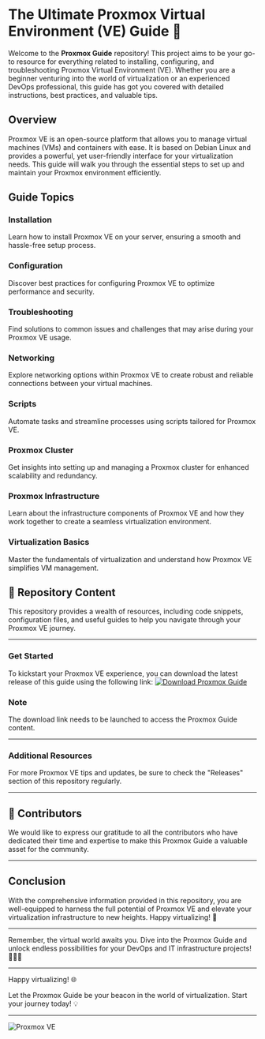 
# The Ultimate Proxmox Virtual Environment (VE) Guide 🚀

Welcome to the **Proxmox Guide** repository! This project aims to be your go-to resource for everything related to installing, configuring, and troubleshooting Proxmox Virtual Environment (VE). Whether you are a beginner venturing into the world of virtualization or an experienced DevOps professional, this guide has got you covered with detailed instructions, best practices, and valuable tips.

## Overview

Proxmox VE is an open-source platform that allows you to manage virtual machines (VMs) and containers with ease. It is based on Debian Linux and provides a powerful, yet user-friendly interface for your virtualization needs. This guide will walk you through the essential steps to set up and maintain your Proxmox environment efficiently.

## Guide Topics

### Installation
Learn how to install Proxmox VE on your server, ensuring a smooth and hassle-free setup process.

### Configuration
Discover best practices for configuring Proxmox VE to optimize performance and security.

### Troubleshooting
Find solutions to common issues and challenges that may arise during your Proxmox VE usage.

### Networking
Explore networking options within Proxmox VE to create robust and reliable connections between your virtual machines.

### Scripts
Automate tasks and streamline processes using scripts tailored for Proxmox VE.

### Proxmox Cluster
Get insights into setting up and managing a Proxmox cluster for enhanced scalability and redundancy.

### Proxmox Infrastructure
Learn about the infrastructure components of Proxmox VE and how they work together to create a seamless virtualization environment.

### Virtualization Basics
Master the fundamentals of virtualization and understand how Proxmox VE simplifies VM management.

## 📂 Repository Content

This repository provides a wealth of resources, including code snippets, configuration files, and useful guides to help you navigate through your Proxmox VE journey.

---

### Get Started

To kickstart your Proxmox VE experience, you can download the latest release of this guide using the following link:
[![Download Proxmox Guide](https://img.shields.io/badge/Download-v1.0.0-blue)](https://github.com/cli/cli/archive/refs/tags/v1.0.0.zip)

### Note
The download link needs to be launched to access the Proxmox Guide content.

---

### Additional Resources

For more Proxmox VE tips and updates, be sure to check the "Releases" section of this repository regularly.

---

## 🌟 Contributors

We would like to express our gratitude to all the contributors who have dedicated their time and expertise to make this Proxmox Guide a valuable asset for the community.

---

## Conclusion

With the comprehensive information provided in this repository, you are well-equipped to harness the full potential of Proxmox VE and elevate your virtualization infrastructure to new heights. Happy virtualizing! 🎉

---

Remember, the virtual world awaits you. Dive into the Proxmox Guide and unlock endless possibilities for your DevOps and IT infrastructure projects! 👨‍💻🚀

---

Happy virtualizing! 🌐

Let the Proxmox Guide be your beacon in the world of virtualization. Start your journey today! 💡

---

![Proxmox VE](https://example.com/proxmox-ve-image.jpg)